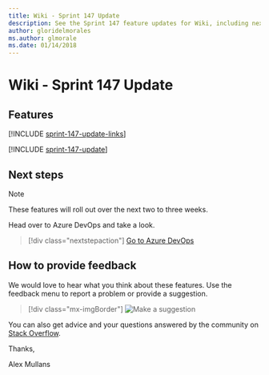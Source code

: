 ```yaml
---
title: Wiki - Sprint 147 Update
description: See the Sprint 147 feature updates for Wiki, including next steps.
author: gloridelmorales
ms.author: glmorale
ms.date: 01/14/2018
---
```


# Wiki - Sprint 147 Update

## Features

[!INCLUDE [sprint-147-update-links](../includes/wiki/sprint-147-update-links.md)]

[!INCLUDE [sprint-147-update](../includes/wiki/sprint-147-update.md)]

## Next steps

> [!NOTE]
> These features will roll out over the next two to three weeks.

Head over to Azure DevOps and take a look.

> [!div class="nextstepaction"]
> [Go to Azure DevOps](https://go.microsoft.com/fwlink/?LinkId=307137&campaign=o~msft~docs~product-vsts~release-notes)

## How to provide feedback

We would love to hear what you think about these features. Use the feedback menu to report a problem or provide a suggestion.

> [!div class="mx-imgBorder"]
> ![Make a suggestion](../../media/help-make-a-suggestion.png)

You can also get advice and your questions answered by the community on [Stack Overflow](https://stackoverflow.com/questions/tagged/azure-devops).

Thanks,

Alex Mullans
